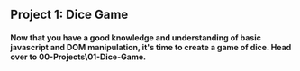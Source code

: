 ## Project 1: Dice Game

#### Now that you have a good knowledge and understanding of basic javascript and DOM manipulation, it's time to create a game of dice. Head over to 00-Projects\01-Dice-Game. 